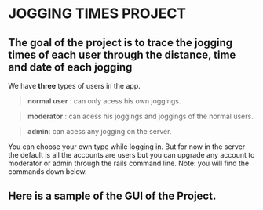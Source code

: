 # JOGGING TIMES PROJECT

## The goal of the project is to trace the jogging times of each user through the distance, time and date of each jogging

We have **three** types of users in the app.
> **normal user** : can only acess his own joggings.

> **moderator** : can acess his joggings and joggings of the normal users.

> **admin**: can acess any jogging on the server.

You can choose your own type while logging in. But for now in the server the default is all the accounts are users but you can upgrade any account to moderator or admin through the rails command line.
Note: you will find the commands down below.

## Here is a sample of the GUI of the Project.



